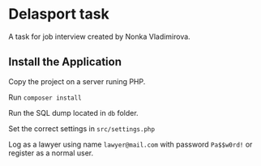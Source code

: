 # Delasport task

A task for job interview created by Nonka Vladimirova.

## Install the Application

Copy the project on a server runing PHP.

Run `composer install`

Run the SQL dump located in `db` folder.

Set the correct settings in `src/settings.php`

Log as a lawyer using name `lawyer@mail.com` with password `Pa$$w0rd!` or register as a normal user.
